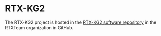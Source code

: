 # RTX-KG2

The RTX-KG2 project is hosted in the [RTX-KG2 software repository](https://github.com/RTXTeam/RTX-KG2) 
in the RTXTeam organization in GitHub.

